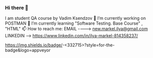 ### Hi there 👋

I am student QA course by Vadim Ksendzov
🔭 I’m currently working on POSTMAN
🌱 I’m currently learning "Software Testing. Base Course" , "HTML"
📫 How to reach me: EMAIL ----> new.markel.ilya@gmail.com LINKEDIN --> https://www.linkedin.com/in/ilya-markel-814358237/

https://img.shields.io/badge/<MESSAGE>-<332715>?style=for-the-badge&logo=appveyor